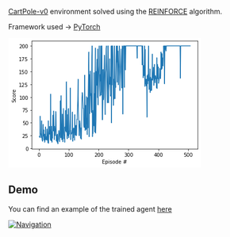 [CartPole-v0](https://gym.openai.com/envs/CartPole-v0/) environment solved using the [REINFORCE](https://people.cs.umass.edu/~barto/courses/cs687/williams92simple.pdf
) algorithm.

Framework used -> [PyTorch](https://pytorch.org/)

![Training](https://github.com/escribano89/cartpole-REINFORCE/blob/main/results/figure.png)

## Demo

You can find an example of the trained agent [here](https://www.youtube.com/watch?v=hx9de_3bVN0)

[![Navigation](https://img.youtube.com/vi/hx9de_3bVN0/0.jpg)](https://www.youtube.com/watch?v=hx9de_3bVN0)
